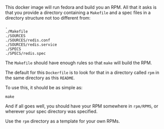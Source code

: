 This docker image will run fedora and build you an RPM. All that it
asks is that you provide a directory containing a `Makefile` and a
spec files in a directory structure not too different from:

    .
    ./Makefile
    ./SOURCES
    ./SOURCES/redis.conf
    ./SOURCES/redis.service
    ./SPECS
    ./SPECS/redis.spec

The `Makefile` should have enough rules so that `make` will build the
RPM.

The default for this `Dockerfile` is to look for that in a directory
called `rpm` in the same directory as this `README`.

To use this, it should be as simple as:

    make

And if all goes well, you should have your RPM somewhere in
`rpm/RPMS`, or wherever your spec directory was specified.

Use the `rpm` directory as a template for your own RPMs.
